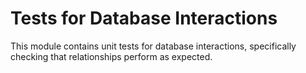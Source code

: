 # Tests for Database Interactions
This module contains unit tests for database interactions, specifically checking that relationships perform as expected.